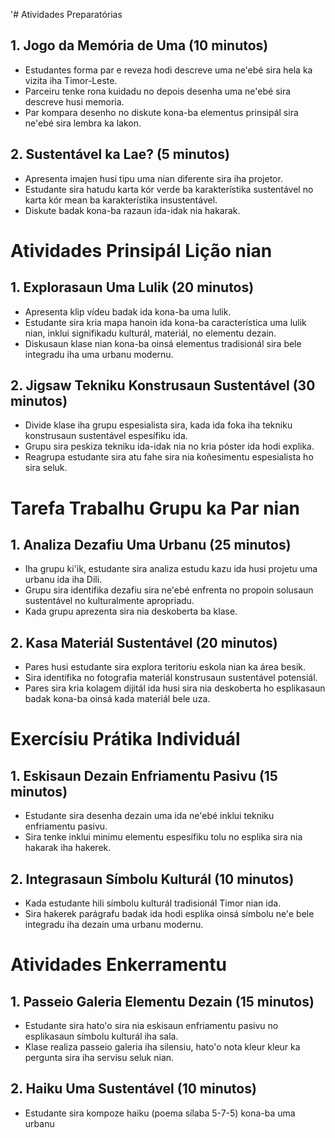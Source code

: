 '# Atividades Preparatórias

## 1. Jogo da Memória de Uma (10 minutos)
- Estudantes forma par e reveza hodi descreve uma ne'ebé sira hela ka vizita iha Timor-Leste.
- Parceiru tenke rona kuidadu no depois desenha uma ne'ebé sira descreve husi memoria.
- Par kompara desenho no diskute kona-ba elementus prinsipál sira ne'ebé sira lembra ka lakon.

## 2. Sustentável ka Lae? (5 minutos)
- Apresenta imajen husi tipu uma nian diferente sira iha projetor.
- Estudante sira hatudu karta kór verde ba karakterístika sustentável no karta kór mean ba karakterístika insustentável.
- Diskute badak kona-ba razaun ida-idak nia hakarak.

# Atividades Prinsipál Lição nian

## 1. Explorasaun Uma Lulik (20 minutos)
- Apresenta klip vídeu badak ida kona-ba uma lulik.
- Estudante sira kria mapa hanoin ida kona-ba característica uma lulik nian, inklui signifikadu kulturál, materiál, no elementu dezain.
- Diskusaun klase nian kona-ba oinsá elementus tradisionál sira bele integradu iha uma urbanu modernu.

## 2. Jigsaw Tekniku Konstrusaun Sustentável (30 minutos)
- Divide klase iha grupu espesialista sira, kada ida foka iha tekniku konstrusaun sustentável espesífiku ida.
- Grupu sira peskiza tekniku ida-idak nia no kria póster ida hodi explika.
- Reagrupa estudante sira atu fahe sira nia koñesimentu espesialista ho sira seluk.

# Tarefa Trabalhu Grupu ka Par nian

## 1. Analiza Dezafiu Uma Urbanu (25 minutos)
- Iha grupu ki'ik, estudante sira analiza estudu kazu ida husi projetu uma urbanu ida iha Dili.
- Grupu sira identifika dezafiu sira ne'ebé enfrenta no propoin solusaun sustentável no kulturalmente apropriadu.
- Kada grupu aprezenta sira nia deskoberta ba klase.

## 2. Kasa Materiál Sustentável (20 minutos)
- Pares husi estudante sira explora teritoriu eskola nian ka área besik.
- Sira identifika no fotografia materiál konstrusaun sustentável potensiál.
- Pares sira kria kolagem dijitál ida husi sira nia deskoberta ho esplikasaun badak kona-ba oinsá kada materiál bele uza.

# Exercísiu Prátika Individuál

## 1. Eskisaun Dezain Enfriamentu Pasivu (15 minutos)
- Estudante sira desenha dezain uma ida ne'ebé inklui tekniku enfriamentu pasivu.
- Sira tenke inklui minimu elementu espesífiku tolu no esplika sira nia hakarak iha hakerek.

## 2. Integrasaun Símbolu Kulturál (10 minutos)
- Kada estudante hili símbolu kulturál tradisionál Timor nian ida.
- Sira hakerek parágrafu badak ida hodi esplika oinsá símbolu ne'e bele integradu iha dezain uma urbanu modernu.

# Atividades Enkerramentu 

## 1. Passeio Galeria Elementu Dezain (15 minutos)
- Estudante sira hato'o sira nia eskisaun enfriamentu pasivu no esplikasaun símbolu kulturál iha sala.
- Klase realiza passeio galeria iha silensiu, hato'o nota kleur kleur ka pergunta sira iha servisu seluk nian.

## 2. Haiku Uma Sustentável (10 minutos)
- Estudante sira kompoze haiku (poema sílaba 5-7-5) kona-ba uma urbanu